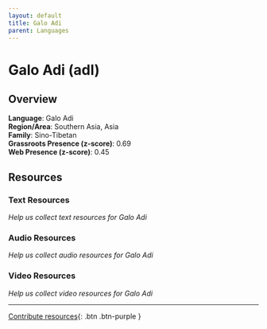```yaml
---
layout: default
title: Galo Adi
parent: Languages
---
```


# Galo Adi (adl)

## Overview

**Language**: Galo Adi  
**Region/Area**: Southern Asia, Asia  
**Family**: Sino-Tibetan  
**Grassroots Presence (z-score)**: 0.69  
**Web Presence (z-score)**: 0.45  

## Resources

### Text Resources
*Help us collect text resources for Galo Adi*

### Audio Resources
*Help us collect audio resources for Galo Adi*

### Video Resources
*Help us collect video resources for Galo Adi*

---

[Contribute resources](https://forms.office.com/e/1SfLJx3u1r){: .btn .btn-purple }
